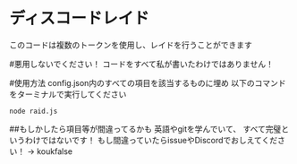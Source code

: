 

# ディスコードレイド
このコードは複数のトークンを使用し、レイドを行うことができます

#悪用しないでください！
コードをすべて私が書いたわけではありません！


#使用方法
config.json内のすべての項目を該当するものに埋め
以下のコマンドをターミナルで実行してください
```
node raid.js
```

##もしかしたら項目等が間違ってるかも
英語やgitを学んでいて、
すべて完璧というわけではないです！
もし間違っていたらissueやDiscordでおしえてください！
-> koukfalse


